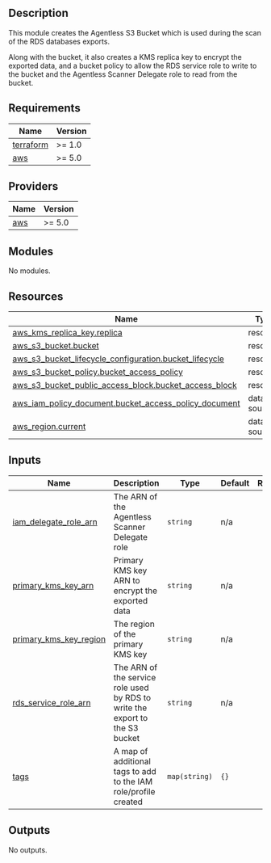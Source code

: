 ## Description
This module creates the Agentless S3 Bucket which is used during the scan of the RDS databases exports.

Along with the bucket, it also creates a KMS replica key to encrypt the exported data,
and a bucket policy to allow the RDS service role to write to the bucket and 
the Agentless Scanner Delegate role to read from the bucket.

<!-- BEGIN_TF_DOCS -->
## Requirements

| Name | Version |
|------|---------|
| <a name="requirement_terraform"></a> [terraform](#requirement\_terraform) | >= 1.0 |
| <a name="requirement_aws"></a> [aws](#requirement\_aws) | >= 5.0 |

## Providers

| Name | Version |
|------|---------|
| <a name="provider_aws"></a> [aws](#provider\_aws) | >= 5.0 |

## Modules

No modules.

## Resources

| Name | Type |
|------|------|
| [aws_kms_replica_key.replica](https://registry.terraform.io/providers/hashicorp/aws/latest/docs/resources/kms_replica_key) | resource |
| [aws_s3_bucket.bucket](https://registry.terraform.io/providers/hashicorp/aws/latest/docs/resources/s3_bucket) | resource |
| [aws_s3_bucket_lifecycle_configuration.bucket_lifecycle](https://registry.terraform.io/providers/hashicorp/aws/latest/docs/resources/s3_bucket_lifecycle_configuration) | resource |
| [aws_s3_bucket_policy.bucket_access_policy](https://registry.terraform.io/providers/hashicorp/aws/latest/docs/resources/s3_bucket_policy) | resource |
| [aws_s3_bucket_public_access_block.bucket_access_block](https://registry.terraform.io/providers/hashicorp/aws/latest/docs/resources/s3_bucket_public_access_block) | resource |
| [aws_iam_policy_document.bucket_access_policy_document](https://registry.terraform.io/providers/hashicorp/aws/latest/docs/data-sources/iam_policy_document) | data source |
| [aws_region.current](https://registry.terraform.io/providers/hashicorp/aws/latest/docs/data-sources/region) | data source |

## Inputs

| Name | Description | Type | Default | Required |
|------|-------------|------|---------|:--------:|
| <a name="input_iam_delegate_role_arn"></a> [iam\_delegate\_role\_arn](#input\_iam\_delegate\_role\_arn) | The ARN of the Agentless Scanner Delegate role | `string` | n/a | yes |
| <a name="input_primary_kms_key_arn"></a> [primary\_kms\_key\_arn](#input\_primary\_kms\_key\_arn) | Primary KMS key ARN to encrypt the exported data | `string` | n/a | yes |
| <a name="input_primary_kms_key_region"></a> [primary\_kms\_key\_region](#input\_primary\_kms\_key\_region) | The region of the primary KMS key | `string` | n/a | yes |
| <a name="input_rds_service_role_arn"></a> [rds\_service\_role\_arn](#input\_rds\_service\_role\_arn) | The ARN of the service role used by RDS to write the export to the S3 bucket | `string` | n/a | yes |
| <a name="input_tags"></a> [tags](#input\_tags) | A map of additional tags to add to the IAM role/profile created | `map(string)` | `{}` | no |

## Outputs

No outputs.
<!-- END_TF_DOCS -->
